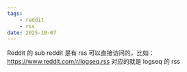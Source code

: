 ```yaml
---
tags:
    - reddit
    - rss
date: 2025-10-07
---
```


Reddit 的 sub reddit 是有 rss 可以直接访问的，比如：https://www.reddit.com/r/logseq.rss 对应的就是 logseq 的 rss